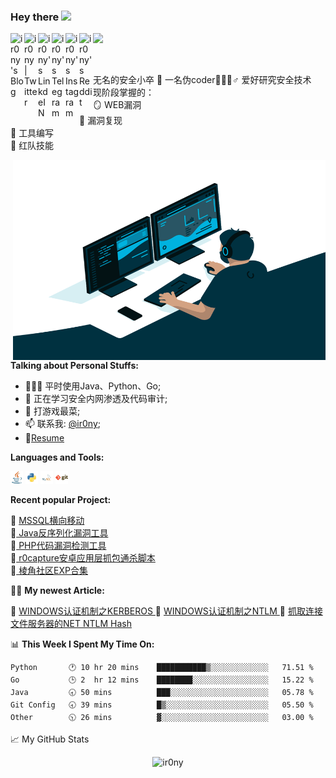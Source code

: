 ### Hey there <img src="https://media.giphy.com/media/hvRJCLFzcasrR4ia7z/giphy.gif" width="25px">
<a href="https://blog.csdn.net/irony0egoist">
  <img align="left" alt="ir0ny 's Blog" width="22px" src="https://cdn.jsdelivr.net/npm/simple-icons@v3/icons/discord.svg" />
</a>
<a href="https://twitter.com/ipo_3">
  <img align="left" alt="ir0ny | Twitter" width="22px" src="https://cdn.jsdelivr.net/npm/simple-icons@v3/icons/twitter.svg" />
</a>
<a href="">
  <img align="left" alt="ir0ny's LinkdeIN" width="22px" src="https://cdn.jsdelivr.net/npm/simple-icons@v3/icons/linkedin.svg" />
</a>
<a href="">
  <img align="left" alt="ir0ny's Telegram" width="22px" src="https://cdn.jsdelivr.net/npm/simple-icons@v3/icons/telegram.svg" />
</a>
<a href="">
<img align="left" alt="ir0ny's Instagram" width="22px" src="https://cdn.jsdelivr.net/npm/simple-icons@v3/icons/instagram.svg" />
</a>
<a href="">
  <img align="left" alt="ir0ny's Reddit" width="22px" src="https://cdn.jsdelivr.net/npm/simple-icons@v3/icons/reddit.svg" />
</a>



![](https://visitor-badge.glitch.me/badge?page_id=irony0egoist)

<br />

无名的安全小卒  🚀  一名伪coder🙍🏻‍💻♂️ 爱好研究安全技术 <br />
现阶段掌握的： <br/>
🪞 WEB漏洞 <br/>
🔖 漏洞复现 <br/>
🧸 工具编写 <br/>
🎏 红队技能 <br />

  <img align="right" alt="GIF" src="https://github.com/irony0egoist/irony0egoist/blob/main/code.gif?raw=true" width="500" height="320" />

**Talking about Personal Stuffs:**

- 👨🏽‍💻 平时使用Java、Python、Go;
- 🌱 正在学习安全内网渗透及代码审计; 
- 💬 打游戏最菜;
- 📫 联系我: [@ir0ny](https://twitter.com/ipo_3);
- 📝[Resume]()

**Languages and Tools:**  

<code><img height="20" src="https://raw.githubusercontent.com/github/explore/80688e429a7d4ef2fca1e82350fe8e3517d3494d/topics/java/java.png"></code>
<code><img height="20" src="https://raw.githubusercontent.com/github/explore/80688e429a7d4ef2fca1e82350fe8e3517d3494d/topics/python/python.png"></code>
<code><img height="20" src="https://raw.githubusercontent.com/github/explore/80688e429a7d4ef2fca1e82350fe8e3517d3494d/topics/mysql/mysql.png"></code>
<code><img height="20" src="https://raw.githubusercontent.com/github/explore/80688e429a7d4ef2fca1e82350fe8e3517d3494d/topics/git/git.png"></code>

**Recent popular Project:**

🦎 <a href="https://github.com/nccgroup/nccfsas/tree/main/Tools/Squeak">
  MSSQL横向移动
</a> <br />
🦔<a href="https://github.com/potats0/javaSerializationTools">
  Java反序列化漏洞工具
</a>  <br />
🦂<a href="https://github.com/fabpot/local-php-security-checker">
  PHP代码漏洞检测工具
</a>  <br />
🐙<a href="https://github.com/r0ysue/r0capture">
  r0capture安卓应用层抓包通杀脚本
</a>  <br />
🦏<a href="https://github.com/EdgeSecurityTeam/Vulnerability">
  棱角社区EXP合集
</a>  <br />


🥷🏻 **My newest Article:**

🐣 <a href="https://blog.csdn.net/irony0egoist/article/details/109493103">
  WINDOWS认证机制之KERBEROS
</a>
🦄 <a href="https://blog.csdn.net/irony0egoist/article/details/108843728">
  WINDOWS认证机制之NTLM
</a>
🐡 <a href="https://blog.csdn.net/irony0egoist/article/details/108889403">
  抓取连接文件服务器的NET NTLM Hash
</a>


📊 **This Week I Spent My Time On:**
<!--START_SECTION:waka-->

```text
Python       🕐 10 hr 20 mins    ███████████▒░░░░░░░░░░░░░   71.51 % 
Go           🕒 2  hr 12 mins    ████████░░░░░░░░░░░░░░░░░   15.22 % 
Java         🕣 50 mins          ███░░░░░░░░░░░░░░░░░░░░░░   05.78 % 
Git Config   🕣 39 mins          █▒░░░░░░░░░░░░░░░░░░░░░░░   05.50 % 
Other        🕥 26 mins          ▓░░░░░░░░░░░░░░░░░░░░░░░░   03.00 % 
```
<!--END_SECTION:waka-->



📈 My GitHub Stats

<p align="center"> <img src="https://github-readme-stats.vercel.app/api?username=irony0egoist&show_icons=true&theme=gotham" alt="ir0ny" />




